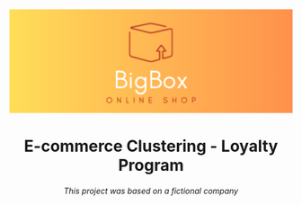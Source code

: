 <p align="center">
<img src="images/logo.png"/>

<h1 align="center"> E-commerce Clustering - Loyalty Program</h1>
<h6 align="center"> This project was based on a fictional company</h6>


